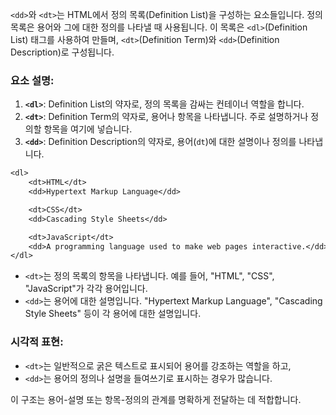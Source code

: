 

`<dd>`와 `<dt>`는 HTML에서 정의 목록(Definition List)을 구성하는 요소들입니다. 정의 목록은 용어와 그에 대한 정의를 나타낼 때 사용됩니다. 이 목록은 `<dl>`(Definition List) 태그를 사용하여 만들며, `<dt>`(Definition Term)와 `<dd>`(Definition Description)로 구성됩니다.

### 요소 설명:

1. **`<dl>`**: Definition List의 약자로, 정의 목록을 감싸는 컨테이너 역할을 합니다.
2. **`<dt>`**: Definition Term의 약자로, 용어나 항목을 나타냅니다. 주로 설명하거나 정의할 항목을 여기에 넣습니다.
3. **`<dd>`**: Definition Description의 약자로, 용어(`dt`)에 대한 설명이나 정의를 나타냅니다.


```jsp
<dl>
    <dt>HTML</dt>
    <dd>Hypertext Markup Language</dd>

    <dt>CSS</dt>
    <dd>Cascading Style Sheets</dd>

    <dt>JavaScript</dt>
    <dd>A programming language used to make web pages interactive.</dd>
</dl>

```


- `<dt>`는 정의 목록의 항목을 나타냅니다. 예를 들어, "HTML", "CSS", "JavaScript"가 각각 용어입니다.
- `<dd>`는 용어에 대한 설명입니다. "Hypertext Markup Language", "Cascading Style Sheets" 등이 각 용어에 대한 설명입니다.

### 시각적 표현:

- `<dt>`는 일반적으로 굵은 텍스트로 표시되어 용어를 강조하는 역할을 하고,
- `<dd>`는 용어의 정의나 설명을 들여쓰기로 표시하는 경우가 많습니다.

이 구조는 용어-설명 또는 항목-정의의 관계를 명확하게 전달하는 데 적합합니다.